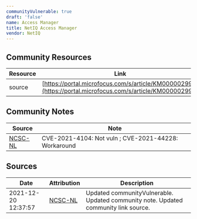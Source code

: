 ```yaml
---
communityVulnerable: true
draft: 'false'
name: Access Manager
title: NetIQ Access Manager
vendor: NetIQ
---
```



## Community Resources
| Resource | Link |
| --- | --- |
| source | [https://portal.microfocus.com/s/article/KM000002997](https://portal.microfocus.com/s/article/KM000002997) |

## Community Notes
| Source | Note |
| --- | --- |
| [NCSC-NL](https://github.com/NCSC-NL/log4shell/blob/main/software/README.md) | CVE-2021-4104: Not vuln ; CVE-2021-44228: Workaround </ul> |

## Sources
| Date | Attribution | Description |
| --- | --- | --- |
| 2021-12-20 12:37:57 | [NCSC-NL](https://github.com/NCSC-NL/log4shell/blob/main/software/README.md) | Updated communityVulnerable. Updated community note. Updated community link source.  |
